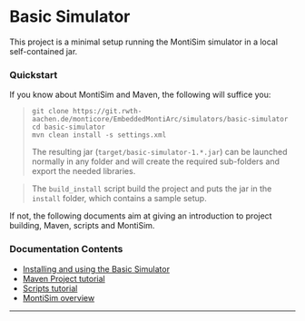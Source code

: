 

# Basic Simulator

This project is a minimal setup running the MontiSim simulator in a local self-contained jar.

### Quickstart

If you know about MontiSim and Maven, the following will suffice you:

> ```
> git clone https://git.rwth-aachen.de/monticore/EmbeddedMontiArc/simulators/basic-simulator
> cd basic-simulator
> mvn clean install -s settings.xml
> ```
> The resulting jar (`target/basic-simulator-1.*.jar`) can be launched normally in any folder and will create
> the required sub-folders and export the needed libraries.

> The `build_install` script build the project and puts the jar in the `install` folder, which contains a sample setup.

If not, the following documents aim at giving an introduction to project building, Maven, scripts and MontiSim.

### Documentation Contents

- [Installing and using the Basic Simulator](docs/usage.md)
- [Maven Project tutorial](docs/maven.md)
- [Scripts tutorial](docs/scripts.md)
- [MontiSim overview](docs/montisim.md)

---